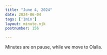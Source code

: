 ```yaml
---
title: "June 4, 2024"
date: 2024-06-04
tags: ['1min']
layout: minute.njk
postnumber: 156

---
```


Minutes are on pause, while we move to Olalla.